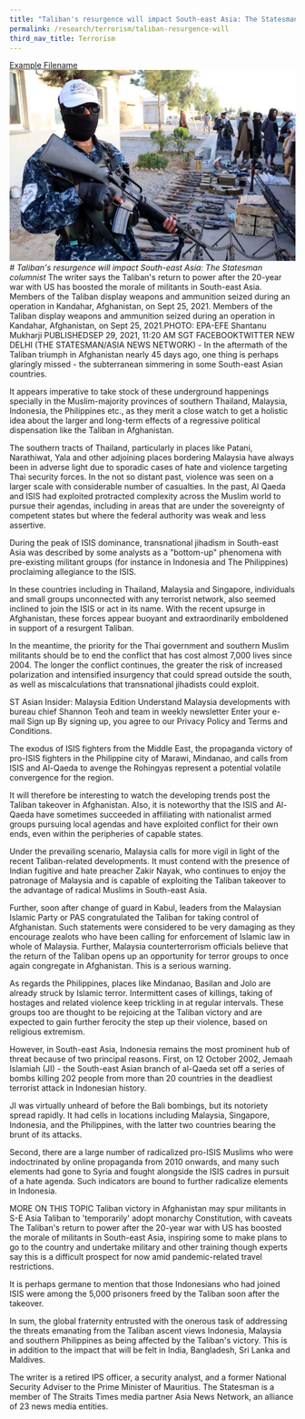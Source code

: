 ```yaml
---
title: "Taliban's resurgence will impact South-east Asia: The Statesman columnist"
permalink: /research/terrorism/taliban-resurgence-will
third_nav_title: Terrorism
---
```

[Example Filename](/files/20%20years%20after%20911%20attacks%20just%20half%20call%20US%20more%20secure-POLL-ABC%20News.pdf)
![Alt text for image on Isomer site](/images/kctali2909.jpg)
*# Taliban's resurgence will impact South-east Asia: The Statesman columnist*
The writer says the Taliban's return to power after the 20-year war with US has boosted the morale of militants in South-east Asia.
Members of the Taliban display weapons and ammunition seized during an operation in Kandahar, Afghanistan, on Sept 25, 2021.
Members of the Taliban display weapons and ammunition seized during an operation in Kandahar, Afghanistan, on Sept 25, 2021.PHOTO: EPA-EFE
Shantanu Mukharji
PUBLISHEDSEP 29, 2021, 11:20 AM SGT
FACEBOOKTWITTER
NEW DELHI (THE STATESMAN/ASIA NEWS NETWORK) - In the aftermath of the Taliban triumph in Afghanistan nearly 45 days ago, one thing is perhaps glaringly missed - the subterranean simmering in some South-east Asian countries.

It appears imperative to take stock of these underground happenings specially in the Muslim-majority provinces of southern Thailand, Malaysia, Indonesia, the Philippines etc., as they merit a close watch to get a holistic idea about the larger and long-term effects of a regressive political dispensation like the Taliban in Afghanistan.

The southern tracts of Thailand, particularly in places like Patani, Narathiwat, Yala and other adjoining places bordering Malaysia have always been in adverse light due to sporadic cases of hate and violence targeting Thai security forces. In the not so distant past, violence was seen on a larger scale with considerable number of casualties. In the past, Al Qaeda and ISIS had exploited protracted complexity across the Muslim world to pursue their agendas, including in areas that are under the sovereignty of competent states but where the federal authority was weak and less assertive.


During the peak of ISIS dominance, transnational jihadism in South-east Asia was described by some analysts as a "bottom-up" phenomena with pre-existing militant groups (for instance in Indonesia and The Philippines) proclaiming allegiance to the ISIS.

In these countries including in Thailand, Malaysia and Singapore, individuals and small groups unconnected with any terrorist network, also seemed inclined to join the ISIS or act in its name. With the recent upsurge in Afghanistan, these forces appear buoyant and extraordinarily emboldened in support of a resurgent Taliban.

In the meantime, the priority for the Thai government and southern Muslim militants should be to end the conflict that has cost almost 7,000 lives since 2004. The longer the conflict continues, the greater the risk of increased polarization and intensified insurgency that could spread outside the south, as well as miscalculations that transnational jihadists could exploit.


ST Asian Insider: Malaysia Edition
Understand Malaysia developments with bureau chief Shannon Teoh and team in weekly newsletter
Enter your e-mail
 Sign up
By signing up, you agree to our Privacy Policy and Terms and Conditions.

The exodus of ISIS fighters from the Middle East, the propaganda victory of pro-ISIS fighters in the Philippine city of Marawi, Mindanao, and calls from ISIS and Al-Qaeda to avenge the Rohingyas represent a potential volatile convergence for the region.

It will therefore be interesting to watch the developing trends post the Taliban takeover in Afghanistan. Also, it is noteworthy that the ISIS and Al-Qaeda have sometimes succeeded in affiliating with nationalist armed groups pursuing local agendas and have exploited conflict for their own ends, even within the peripheries of capable states.

Under the prevailing scenario, Malaysia calls for more vigil in light of the recent Taliban-related developments. It must contend with the presence of Indian fugitive and hate preacher Zakir Nayak, who continues to enjoy the patronage of Malaysia and is capable of exploiting the Taliban takeover to the advantage of radical Muslims in South-east Asia.

Further, soon after change of guard in Kabul, leaders from the Malaysian Islamic Party or PAS congratulated the Taliban for taking control of Afghanistan. Such statements were considered to be very damaging as they encourage zealots who have been calling for enforcement of Islamic law in whole of Malaysia. Further, Malaysia counterterrorism officials believe that the return of the Taliban opens up an opportunity for terror groups to once again congregate in Afghanistan. This is a serious warning.

As regards the Philippines, places like Mindanao, Basilan and Jolo are already struck by Islamic terror. Intermittent cases of killings, taking of hostages and related violence keep trickling in at regular intervals. These groups too are thought to be rejoicing at the Taliban victory and are expected to gain further ferocity the step up their violence, based on religious extremism.

However, in South-east Asia, Indonesia remains the most prominent hub of threat because of two principal reasons. First, on 12 October 2002, Jemaah Islamiah (JI) - the South-east Asian branch of al-Qaeda set off a series of bombs killing 202 people from more than 20 countries in the deadliest terrorist attack in Indonesian history.

JI was virtually unheard of before the Bali bombings, but its notoriety spread rapidly. It had cells in locations including Malaysia, Singapore, Indonesia, and the Philippines, with the latter two countries bearing the brunt of its attacks.

Second, there are a large number of radicalized pro-ISIS Muslims who were indoctrinated by online propaganda from 2010 onwards, and many such elements had gone to Syria and fought alongside the ISIS cadres in pursuit of a hate agenda. Such indicators are bound to further radicalize elements in Indonesia.

MORE ON THIS TOPIC
Taliban victory in Afghanistan may spur militants in S-E Asia
Taliban to 'temporarily' adopt monarchy Constitution, with caveats
The Taliban's return to power after the 20-year war with US has boosted the morale of militants in South-east Asia, inspiring some to make plans to go to the country and undertake military and other training though experts say this is a difficult prospect for now amid pandemic-related travel restrictions.

It is perhaps germane to mention that those Indonesians who had joined ISIS were among the 5,000 prisoners freed by the Taliban soon after the takeover.

In sum, the global fraternity entrusted with the onerous task of addressing the threats emanating from the Taliban ascent views Indonesia, Malaysia and southern Philippines as being affected by the Taliban's victory. This is in addition to the impact that will be felt in India, Bangladesh, Sri Lanka and Maldives.

The writer is a retired IPS officer, a security analyst, and a former National Security Adviser to the Prime Minister of Mauritius. The Statesman is a member of The Straits Times media partner Asia News Network, an alliance of 23 news media entities.